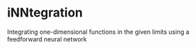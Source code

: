 # iNNtegration
Integrating one-dimensional functions in the given limits using a feedforward neural network
